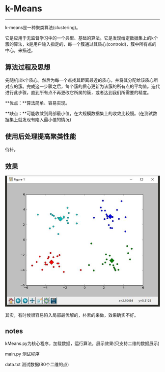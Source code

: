 # k-Means 

---

k-means是一种聚类算法(clustering)。

它是应用于无监督学习中的一个典型、基础的算法。它是发现给定数据集上的k个簇的算法，k是用户输入指定的，每一个簇通过其质心(controid)，簇中所有点的中心，来描述。

## 算法过程及思想

 先随机出k个质心。然后为每一个点找其距离最近的质心，并将其分配给该质心所对应的簇。完成这一步骤之后，每个簇的质心更新为该簇的所有点的平均值。迭代进行此步骤，直到所有点不再更改它所属的簇，或者达到我们所需要的精度。

**优点：**算法简单、容易实现。

**缺点：**可能收敛到局部最小值，在大规模数据集上的收敛比较慢。(在测试数据集上就发现有陷入最小值的情况)

## 使用后处理提高聚类性能

待补。

## 效果

 ![show](show.jpg)

其实，有时候很容易陷入局部最优解的，朴素的来做，效果确实不好。

## notes

kMeans.py为核心程序，加载数据，运行算法，展示效果(只支持二维的数据展示)

main.py 测试程序

data.txt 测试数据(80个二维的点)

